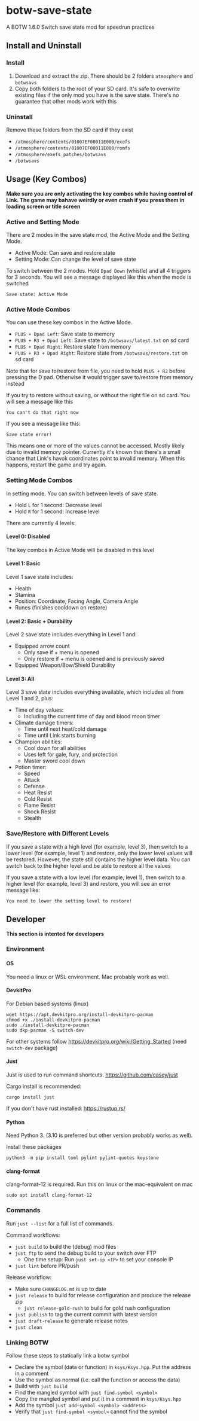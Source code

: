 # botw-save-state
A BOTW 1.6.0 Switch save state mod for speedrun practices

## Install and Uninstall
### Install
1. Download and extract the zip. There should be 2 folders `atmosphere` and `botwsavs`
2. Copy both folders to the root of your SD card. It's safe to overwrite existing files if the only mod you have is the save state. There's no guarantee that other mods work with this

### Uninstall
Remove these folders from the SD card if they exist
  - `/atmosphere/contents/01007EF00011E000/exefs`
  - `/atmosphere/contents/01007EF00011E000/romfs`
  - `/atmosphere/exefs_patches/botwsavs`
  - `/botwsavs`

## Usage (Key Combos)

**Make sure you are only activating the key combos while having control of Link. The game may bahave weirdly or even crash if you press them in loading screen or title screen**

### Active and Setting Mode
There are 2 modes in the save state mod, the Active Mode and the Setting Mode.
- Active Mode: Can save and restore state
- Setting Mode: Can change the level of save state

To switch between the 2 modes. Hold `Dpad Down` (whistle) and all 4 triggers for 3 seconds. You will see a message displayed like this when the mode is switched
```
Save state: Active Mode
```

### Active Mode Combos
You can use these key combos in the Active Mode.

- `PLUS + Dpad Left`: Save state to memory
- `PLUS + R3 + Dpad Left`: Save state to `/botwsavs/latest.txt` on sd card
- `PLUS + Dpad Right`: Restore state from memory
- `PLUS + R3 + Dpad Right`: Restore state from `/botwsavs/restore.txt` on sd card

Note that for save to/restore from file, you need to hold `PLUS + R3` before pressing the D pad. Otherwise it would trigger save to/restore from memory instead

If you try to restore without saving, or without the right file on sd card. You will see a message like this
```
You can't do that right now
```

If you see a message like this:
```
Save state error!
```
This means one or more of the values cannot be accessed. Mostly likely due to invalid memory pointer. Currently it's known that there's a small chance that Link's havok coordinates point to invalid memory. When this happens, restart the game and try again.

### Setting Mode Combos

In setting mode. You can switch between levels of save state. 

- Hold `L` for 1 second: Decrease level
- Hold `R` for 1 second: Increase level

There are currently 4 levels:

#### Level 0: Disabled 
The key combos in Active Mode will be disabled in this level

#### Level 1: Basic
Level 1 save state includes:
- Health
- Stamina
- Position: Coordinate, Facing Angle, Camera Angle
- Runes (finishes cooldown on restore)
#### Level 2: Basic + Durability
Level 2 save state includes everything in Level 1 and:
- Equipped arrow count
  - Only save if + menu is opened
  - Only restore if + menu is opened and is previously saved
- Equipped Weapon/Bow/Shield Durability
#### Level 3: All
Level 3 save state includes everything available, which includes all from Level 1 and 2, plus:
- Time of day values:
  - Including the current time of day and blood moon timer
- Climate damage timers:
  - Time until next heat/cold damage
  - Time until Link starts burning
- Champion abilities:
  - Cool down for all abilities
  - Uses left for gale, fury, and protection
  - Master sword cool down
- Potion timer:
  - Speed
  - Attack
  - Defense
  - Heat Resist
  - Cold Resist
  - Flame Resist
  - Shock Resist
  - Stealth

### Save/Restore with Different Levels
If you save a state with a high level (for example, level 3), then switch to a lower level (for example, level 1) and restore, only the lower level values will be restored. However, the state still contains the higher level data. You can switch back to the higher level and be able to restore all the values

If you save a state with a low level (for example, level 1), then switch to a higher level (for example, level 3) and restore, you will see an error message like:
```
You need to lower the setting level to restore!
```

## Developer
**This section is intented for developers**

### Environment
#### OS
You need a linux or WSL environment. Mac probably work as well.
#### DevkitPro
For Debian based systems (linux)
```
wget https://apt.devkitpro.org/install-devkitpro-pacman
chmod +x ./install-devkitpro-pacman
sudo ./install-devkitpro-pacman
sudo dkp-pacman -S switch-dev
```
For other systems follow https://devkitpro.org/wiki/Getting_Started (need `switch-dev` package)
#### Just
Just is used to run command shortcuts. https://github.com/casey/just

Cargo install is recommended:
```
cargo install just
```
If you don't have rust installed: https://rustup.rs/
#### Python 
Need Python 3. (3.10 is preferred but other version probably works as well).

Install these packages
```
python3 -m pip install toml pylint pylint-quotes keystone
```
#### clang-format
clang-format-12 is required. Run this on linux or the mac-equivalent on mac
```
sudo apt install clang-format-12
```

### Commands

Run `just --list` for a full list of commands.

Command workflows:
- `just build` to build the (debug) mod files
- `just ftp` to send the debug build to your switch over FTP
  - One time setup: Run `just set-ip <IP>` to set your console IP
- `just lint` before PR/push

Release workflow:
- Make sure `CHANGELOG.md` is up to date
- `just release` to build for release configuration and produce the release zip
  - `just release-gold-rush` to build for gold rush configuration
- `just publish` to tag the current commit with latest version
- `just draft-release` to generate release notes
- `just clean`

### Linking BOTW
Follow these steps to statically link a botw symbol
- Declare the symbol (data or function) in `ksys/Ksys.hpp`. Put the address in a comment
- Use the symbol as normal (i.e. call the function or access the data)
- Build with `just build`
- Find the mangled symbol with `just find-symbol <symbol>`
- Copy the mangled symbol and put it in a comment in `ksys/Ksys.hpp`
- Add the symbol `just add-symbol <symbol> <address>`
- Verify that `just find-symbol <symbol>` cannot find the symbol
